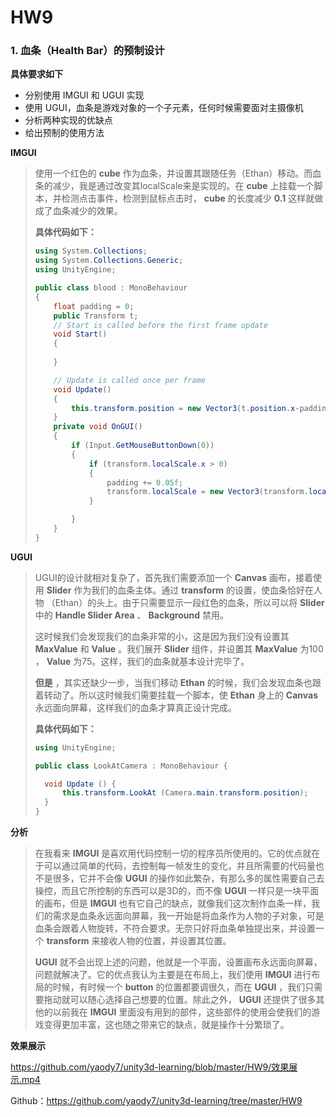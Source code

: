 # HW9

### 1. 血条（Health Bar）的预制设计

**具体要求如下**

- 分别使用 IMGUI 和 UGUI 实现
- 使用 UGUI，血条是游戏对象的一个子元素，任何时候需要面对主摄像机
- 分析两种实现的优缺点
- 给出预制的使用方法



**IMGUI**

> 使用一个红色的 **cube** 作为血条，并设置其跟随任务（Ethan）移动。而血条的减少，我是通过改变其localScale来是实现的。在 **cube** 上挂载一个脚本，并检测点击事件，检测到鼠标点击时， **cube** 的长度减少 **0.1** 这样就做成了血条减少的效果。
>
> **具体代码如下：**
>
> ```c#
> using System.Collections;
> using System.Collections.Generic;
> using UnityEngine;
> 
> public class blood : MonoBehaviour
> {
>     float padding = 0;
>     public Transform t;
>     // Start is called before the first frame update
>     void Start()
>     {
>         
>     }
> 
>     // Update is called once per frame
>     void Update()
>     {
>         this.transform.position = new Vector3(t.position.x-padding, t.position.y + 2, t.position.z);
>     }
>     private void OnGUI()
>     {
>         if (Input.GetMouseButtonDown(0))
>         {
>             if (transform.localScale.x > 0)
>             {
>                 padding += 0.05f;
>                 transform.localScale = new Vector3(transform.localScale.x - 0.1f, transform.localScale.y, transform.localScale.z);
>             }
> 
>         }
>     }
> }
> 
> ```



**UGUI**

> UGUI的设计就相对复杂了，首先我们需要添加一个 **Canvas** 画布，接着使用 **Slider** 作为我们的血条主体。通过 **transform** 的设置，使血条恰好在人物 （Ethan）的头上。由于只需要显示一段红色的血条，所以可以将 **Slider** 中的 **Handle Slider Area** 、 **Background** 禁用。
>
> 这时候我们会发现我们的血条非常的小，这是因为我们没有设置其 **MaxValue** 和 **Value** 。我们展开 **Slider** 组件，并设置其 **MaxValue** 为100 ， **Value** 为75。这样，我们的血条就基本设计完毕了。
>
> **但是** ，其实还缺少一步，当我们移动 **Ethan** 的时候，我们会发现血条也跟着转动了。所以这时候我们需要挂载一个脚本，使 **Ethan** 身上的 **Canvas** 永远面向屏幕，这样我们的血条才算真正设计完成。
>
> **具体代码如下：**
>
> ```C#
> using UnityEngine;
> 
> public class LookAtCamera : MonoBehaviour {
> 
> 	void Update () {
> 		this.transform.LookAt (Camera.main.transform.position);
> 	}
> }
> ```



**分析**

> 在我看来 **IMGUI** 是喜欢用代码控制一切的程序员所使用的。它的优点就在于可以通过简单的代码，去控制每一帧发生的变化，并且所需要的代码量也不是很多，它并不会像 **UGUI** 的操作如此繁杂，有那么多的属性需要自己去操控，而且它所控制的东西可以是3D的，而不像 **UGUI** 一样只是一块平面的画布，但是 **IMGUI** 也有它自己的缺点，就像我们这次制作血条一样，我们的需求是血条永远面向屏幕，我一开始是将血条作为人物的子对象，可是血条会跟着人物旋转，不符合要求。无奈只好将血条单独提出来，并设置一个 **transform** 来接收人物的位置，并设置其位置。
>
> **UGUI** 就不会出现上述的问题，他就是一个平面，设置画布永远面向屏幕，问题就解决了。它的优点我认为主要是在布局上，我们使用 **IMGUI** 进行布局的时候，有时候一个 **button** 的位置都要调很久，而在 **UGUI** ，我们只需要拖动就可以随心选择自己想要的位置。除此之外， **UGUI** 还提供了很多其他的以前我在 **IMGUI** 里面没有用到的部件，这些部件的使用会使我们的游戏变得更加丰富，这也随之带来它的缺点，就是操作十分繁琐了。



**效果展示**

https://github.com/yaody7/unity3d-learning/blob/master/HW9/效果展示.mp4



Github：https://github.com/yaody7/unity3d-learning/tree/master/HW9




